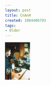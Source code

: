 ```yaml
---
layout: post
title: CnAnH
created: 1084406793
tags:
- Older
---
```


<img src="/image/images/cnanh-615.jpg"/>

